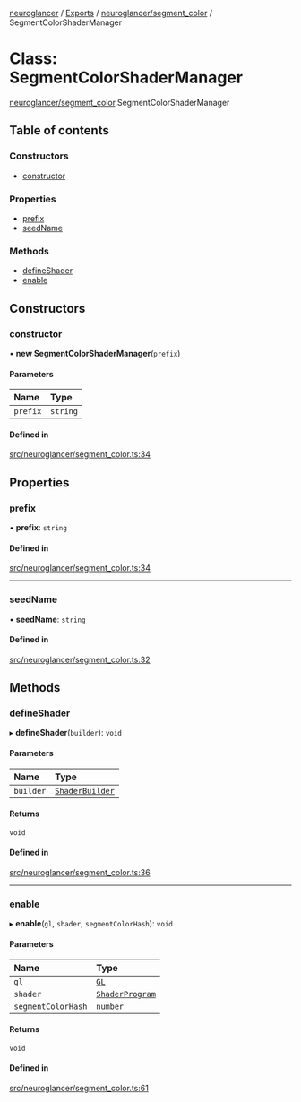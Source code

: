 [neuroglancer](../README.md) / [Exports](../modules.md) / [neuroglancer/segment\_color](../modules/neuroglancer_segment_color.md) / SegmentColorShaderManager

# Class: SegmentColorShaderManager

[neuroglancer/segment_color](../modules/neuroglancer_segment_color.md).SegmentColorShaderManager

## Table of contents

### Constructors

- [constructor](neuroglancer_segment_color.SegmentColorShaderManager.md#constructor)

### Properties

- [prefix](neuroglancer_segment_color.SegmentColorShaderManager.md#prefix)
- [seedName](neuroglancer_segment_color.SegmentColorShaderManager.md#seedname)

### Methods

- [defineShader](neuroglancer_segment_color.SegmentColorShaderManager.md#defineshader)
- [enable](neuroglancer_segment_color.SegmentColorShaderManager.md#enable)

## Constructors

### constructor

• **new SegmentColorShaderManager**(`prefix`)

#### Parameters

| Name | Type |
| :------ | :------ |
| `prefix` | `string` |

#### Defined in

[src/neuroglancer/segment_color.ts:34](https://github.com/ActiveBrainAtlas2/neuroglancer/blob/91617476/src/neuroglancer/segment_color.ts#L34)

## Properties

### prefix

• **prefix**: `string`

#### Defined in

[src/neuroglancer/segment_color.ts:34](https://github.com/ActiveBrainAtlas2/neuroglancer/blob/91617476/src/neuroglancer/segment_color.ts#L34)

___

### seedName

• **seedName**: `string`

#### Defined in

[src/neuroglancer/segment_color.ts:32](https://github.com/ActiveBrainAtlas2/neuroglancer/blob/91617476/src/neuroglancer/segment_color.ts#L32)

## Methods

### defineShader

▸ **defineShader**(`builder`): `void`

#### Parameters

| Name | Type |
| :------ | :------ |
| `builder` | [`ShaderBuilder`](neuroglancer_webgl_shader.ShaderBuilder.md) |

#### Returns

`void`

#### Defined in

[src/neuroglancer/segment_color.ts:36](https://github.com/ActiveBrainAtlas2/neuroglancer/blob/91617476/src/neuroglancer/segment_color.ts#L36)

___

### enable

▸ **enable**(`gl`, `shader`, `segmentColorHash`): `void`

#### Parameters

| Name | Type |
| :------ | :------ |
| `gl` | [`GL`](../interfaces/neuroglancer_webgl_context.GL.md) |
| `shader` | [`ShaderProgram`](neuroglancer_webgl_shader.ShaderProgram.md) |
| `segmentColorHash` | `number` |

#### Returns

`void`

#### Defined in

[src/neuroglancer/segment_color.ts:61](https://github.com/ActiveBrainAtlas2/neuroglancer/blob/91617476/src/neuroglancer/segment_color.ts#L61)
